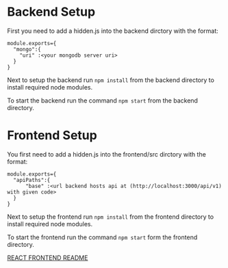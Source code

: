 # Backend Setup

  First you need to add a hidden.js into the backend dirctory with the format:
    
  
    module.exports={
      "mongo":{
        "uri" :<your mongodb server uri>
      }
    }
 
    
   Next to setup the backend run `npm install` from the backend directory to install required node modules. 
  
  To start the backend run the command `npm start` from the backend directory.
   
# Frontend Setup

  You first need to add a hidden.js into the frontend/src dirctory with the format:
    

    module.exports={
      "apiPaths":{
          "base" :<url backend hosts api at (http://localhost:3000/api/v1) with given code>
      }
    }

 Next to setup the frontend run `npm install` from the frontend directory to install required node modules.
 
 To start the frontend run the command `npm start` form the frontend directory.

[REACT FRONTEND README](./frontend/README.md)
